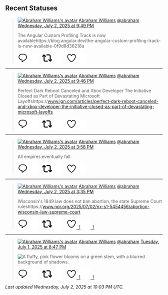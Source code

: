 ## Recent Statuses

> <a href="https://indieweb.social/@abraham"><img alt="Abraham Williams's avatar" src="https://cdn.masto.host/indiewebsocial/accounts/avatars/109/292/540/382/343/163/original/d00f2e03ce9c85b1.jpg" height="24" width="24" ></a> [Abraham Williams](https://indieweb.social/@abraham) [@abraham](https://indieweb.social/@abraham) [Wednesday, July 2, 2025 at 9:49 PM](https://indieweb.social/@abraham/114785845195555298)
>
> The Angular Custom Profiling Track is now availablehttps://blog.angular.dev/the-angular-custom-profiling-track-is-now-available-0f9d8d36218a
>
> [![Reply](./images/reply_light.svg#gh-light-mode-only "Reply")](https://indieweb.social/@abraham/114785845195555298#gh-light-mode-only)[![Reply](./images/reply.svg#gh-dark-mode-only "Reply")](https://indieweb.social/@abraham/114785845195555298#gh-dark-mode-only)&emsp;[![Boost](./images/retweet_light.svg#gh-light-mode-only "Boost")](https://indieweb.social/@abraham/114785845195555298#gh-light-mode-only)[![Boost](./images/retweet.svg#gh-dark-mode-only "Boost")](https://indieweb.social/@abraham/114785845195555298#gh-dark-mode-only)&emsp;[![Favorite](./images/like_light.svg#gh-light-mode-only "Favorite")](https://indieweb.social/@abraham/114785845195555298#gh-light-mode-only)[![Favorite](./images/like.svg#gh-dark-mode-only "Favorite")](https://indieweb.social/@abraham/114785845195555298#gh-dark-mode-only)


---

> <a href="https://indieweb.social/@abraham"><img alt="Abraham Williams's avatar" src="https://cdn.masto.host/indiewebsocial/accounts/avatars/109/292/540/382/343/163/original/d00f2e03ce9c85b1.jpg" height="24" width="24" ></a> [Abraham Williams](https://indieweb.social/@abraham) [@abraham](https://indieweb.social/@abraham) [Wednesday, July 2, 2025 at 9:46 PM](https://indieweb.social/@abraham/114785832846304680)
>
> Perfect Dark Reboot Canceled and Xbox Developer The Initiative Closed as Part of Devastating Microsoft Layoffshttps://www.ign.com/articles/perfect-dark-reboot-canceled-and-xbox-developer-the-initiative-closed-as-part-of-devastating-microsoft-layoffs
>
> [![Reply](./images/reply_light.svg#gh-light-mode-only "Reply")](https://indieweb.social/@abraham/114785832846304680#gh-light-mode-only)[![Reply](./images/reply.svg#gh-dark-mode-only "Reply")](https://indieweb.social/@abraham/114785832846304680#gh-dark-mode-only)&emsp;[![Boost](./images/retweet_light.svg#gh-light-mode-only "Boost")](https://indieweb.social/@abraham/114785832846304680#gh-light-mode-only)[![Boost](./images/retweet.svg#gh-dark-mode-only "Boost")](https://indieweb.social/@abraham/114785832846304680#gh-dark-mode-only)&emsp;[![Favorite](./images/like_light.svg#gh-light-mode-only "Favorite")](https://indieweb.social/@abraham/114785832846304680#gh-light-mode-only)[![Favorite](./images/like.svg#gh-dark-mode-only "Favorite")](https://indieweb.social/@abraham/114785832846304680#gh-dark-mode-only)


---

> <a href="https://indieweb.social/@abraham"><img alt="Abraham Williams's avatar" src="https://cdn.masto.host/indiewebsocial/accounts/avatars/109/292/540/382/343/163/original/d00f2e03ce9c85b1.jpg" height="24" width="24" ></a> [Abraham Williams](https://indieweb.social/@abraham) [@abraham](https://indieweb.social/@abraham) [Wednesday, July 2, 2025 at 3:58 PM](https://indieweb.social/@abraham/114784461629077678)
>
> All empires eventually fall.
>
> [![Reply](./images/reply_light.svg#gh-light-mode-only "Reply")](https://indieweb.social/@abraham/114784461629077678#gh-light-mode-only)[![Reply](./images/reply.svg#gh-dark-mode-only "Reply")](https://indieweb.social/@abraham/114784461629077678#gh-dark-mode-only)&emsp;[![Boost](./images/retweet_light.svg#gh-light-mode-only "Boost")](https://indieweb.social/@abraham/114784461629077678#gh-light-mode-only)[![Boost](./images/retweet.svg#gh-dark-mode-only "Boost")](https://indieweb.social/@abraham/114784461629077678#gh-dark-mode-only)&emsp;[![Favorite](./images/like_light.svg#gh-light-mode-only "Favorite")](https://indieweb.social/@abraham/114784461629077678#gh-light-mode-only)[![Favorite](./images/like.svg#gh-dark-mode-only "Favorite")](https://indieweb.social/@abraham/114784461629077678#gh-dark-mode-only)


---

> <a href="https://indieweb.social/@abraham"><img alt="Abraham Williams's avatar" src="https://cdn.masto.host/indiewebsocial/accounts/avatars/109/292/540/382/343/163/original/d00f2e03ce9c85b1.jpg" height="24" width="24" ></a> [Abraham Williams](https://indieweb.social/@abraham) [@abraham](https://indieweb.social/@abraham) [Wednesday, July 2, 2025 at 3:35 PM](https://indieweb.social/@abraham/114784371006259428)
>
> Wisconsin&#39;s 1849 law does not ban abortion, the state Supreme Court ruleshttps://www.npr.org/2025/07/02/nx-s1-5454456/abortion-wisconsin-law-supreme-court
>
> [![Reply](./images/reply_light.svg#gh-light-mode-only "Reply")](https://indieweb.social/@abraham/114784371006259428#gh-light-mode-only)[![Reply](./images/reply.svg#gh-dark-mode-only "Reply")](https://indieweb.social/@abraham/114784371006259428#gh-dark-mode-only)&emsp;[![Boost](./images/retweet_light.svg#gh-light-mode-only "Boost")](https://indieweb.social/@abraham/114784371006259428#gh-light-mode-only)[![Boost](./images/retweet.svg#gh-dark-mode-only "Boost")](https://indieweb.social/@abraham/114784371006259428#gh-dark-mode-only)&emsp;[![Favorite](./images/like_light.svg#gh-light-mode-only "Favorite")&ensp;1](https://indieweb.social/@abraham/114784371006259428#gh-light-mode-only)[![Favorite](./images/like.svg#gh-dark-mode-only "Favorite")&ensp;1](https://indieweb.social/@abraham/114784371006259428#gh-dark-mode-only)


---

> <a href="https://indieweb.social/@abraham"><img alt="Abraham Williams's avatar" src="https://cdn.masto.host/indiewebsocial/accounts/avatars/109/292/540/382/343/163/original/d00f2e03ce9c85b1.jpg" height="24" width="24" ></a> [Abraham Williams](https://indieweb.social/@abraham) [@abraham](https://indieweb.social/@abraham) [Tuesday, July 1, 2025 at 8:47 PM](https://indieweb.social/@abraham/114779937391217996)
>
> 
>
> ![A fluffy, pink flower blooms on a green stem, with a blurred background of shadows.](https://cdn.masto.host/indiewebsocial/media_attachments/files/114/779/937/221/758/382/original/75ec2252ac1affd8.jpg)
>
> [![Reply](./images/reply_light.svg#gh-light-mode-only "Reply")](https://indieweb.social/@abraham/114779937391217996#gh-light-mode-only)[![Reply](./images/reply.svg#gh-dark-mode-only "Reply")](https://indieweb.social/@abraham/114779937391217996#gh-dark-mode-only)&emsp;[![Boost](./images/retweet_light.svg#gh-light-mode-only "Boost")](https://indieweb.social/@abraham/114779937391217996#gh-light-mode-only)[![Boost](./images/retweet.svg#gh-dark-mode-only "Boost")](https://indieweb.social/@abraham/114779937391217996#gh-dark-mode-only)&emsp;[![Favorite](./images/like_light.svg#gh-light-mode-only "Favorite")&ensp;1](https://indieweb.social/@abraham/114779937391217996#gh-light-mode-only)[![Favorite](./images/like.svg#gh-dark-mode-only "Favorite")&ensp;1](https://indieweb.social/@abraham/114779937391217996#gh-dark-mode-only)


_Last updated Wednesday, July 2, 2025 at 10:03 PM UTC._
